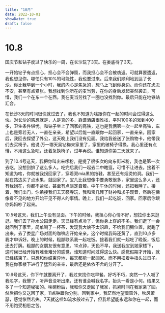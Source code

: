 ```yaml
---
title: "10月"
date: 2022-10-01
showDate: true
draft: false
---
```


# 10.8

国庆节和钻子度过了快乐的一周，在长沙玩了3天。在娄底待了3天。


一开始钻子有点担心，担心会不会弹窗，而我担心会不会被劝返。可就算要遣返，我也想见你，哪怕只有10%的可能性，我也要过来。后来我们顺利地到达了长沙。你比我早到一个小时，我的内心是焦急的，想马上飞到你身边。而你还在忐忑不安，甚至有点紧张。我想找到你所在的麦当劳，在你的身后发起突然袭击，可惜，我们一个在东一个在西。我在麦当劳找了一圈也没找到你。最后只能在地铁站汇合。


在长沙3天的时间很快就过去了，我也不知道为啥跟你在一起的时间会过得这么快。对长沙的感想就是，人是真的多，靠谱酒店很难找，平时100多的涨到400多，卫生条件堪忧。和钻子坐上了回家的高铁，这也是我俩第一次一起坐高铁，车上也是旁若无人，一直在亲亲，希望以后能一直跟你一起回家，一直亲亲。回家后，我回去探望了外公，这天晚上我们没有见面。我给我爸送了张购物卡，他带我们去买椅子。他说:万一哪天吴钻梅来家里了，家里的破椅子得换。我心里还有点懵，不用这么急吧，还着急换椅子，过年再说。谁知道你第二天就来了。


到了10.4号这天，我把你叫出来嗦粉，是提了很多次的向东街米粉，我也是第一次去吃，没想到排了这么多人。吃完后我们一起去二中瞎逛，可惜不让进去。接着不知道为啥，你就被我拐回家了，穿着双mia黑的拖鞋，甚至还有烟烫的洞。我们一起在路边买了点水果，就回家了。宝几比我想像中要勇敢很多，家里这么多人，还有我姐在，你都不紧张，甚至有点淡定自若。中午午休的时候，还把我睡了。接着，我们出门。你弟接我们去天籁寺玩，我和宝几拜了财神和求子观音，然后在佛像看不见的地方开始干见不得人的事情。晚上，我们一起吃饭，回家。回家后你跟你妈妈吵了起来。


10.5号这天，我们上午没有见面。下午的时候，我担心你心情不好，想拉你出来逛逛。我们去了孙水公园走走。天已经有点冷了，但你身上穿的不多。我们逛了一会就回到了家里，简单喝了一杯茶，发现我大娘不太识趣，不给我们腾位置，就跑了出来。去了娄星广场对面的咖啡店开始亲亲，这个时候我码还黄了，直到10点多我才申诉好。晚上的时候，粗鄙联系我一起吃饭。接着我们就一起吃了晚饭，饭后还去打牌。粗鄙的女朋友很有意思。10点钟，天色不早，我送我宝到她家楼下，这时候已经开始有难舍难分的感觉，谁知道时间过得这么快。感觉假期才开始，就已经结束了。只想和你结束异地，每天都能一起回家。而不用扣着手指头过日子。我在你家楼下进行了猛烈的亲亲，最后还是依依不舍的分开了。


10.6号这天，你下午就要离开了，我过来找你吃早餐。好巧不巧，突然一个人喊了我名字，我懵了，听声音没听出来，还有谁会喊我名字。抬头一看是小何。结果又多了一个知道秘密的。嗦碗粉后，我和你又走回了我家，抓紧时间在我家亲了回。然后把你又送回了家，11点钟跟你分别。回到家中，我茫然地望着窗外，秋风萧瑟，感觉怅然若失。7天就这样如流水般过去了，但我希望能永远和你在一起，而不用饱受相思之苦。